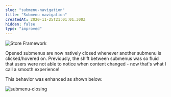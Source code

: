 ```yaml
---
slug: "submenu-navigation"
title: "Submenu navigation"
createdAt: 2020-11-25T21:01:01.300Z
hidden: false
type: "improved"
---
```


![Store Framework](https://img.shields.io/badge/-Store%20Framework-red)

Opened submenus are now natively closed whenever another submenu is clicked/hovered on. Previously, the shift between submenus was so fluid that users were not able to notice when content changed - now that's what I call a smooth experience!

This behavior was enhanced as shown below:

![submenu-closing](https://cdn.jsdelivr.net/gh/vtexdocs/dev-portal-content@readme-docs/docs/release-notes/100130209-34f35600-2e61-11eb-85b7-06f9672b2624_15.gif)
